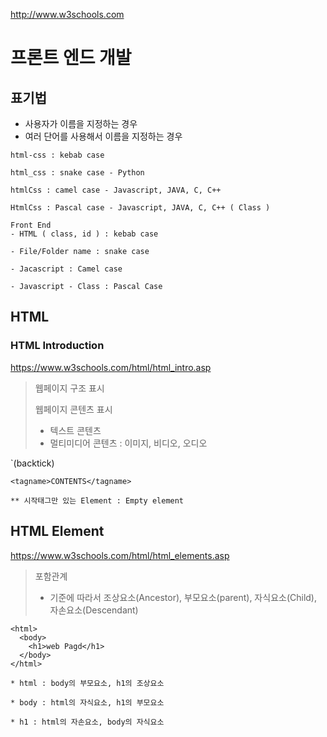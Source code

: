 http://www.w3schools.com

# 프론트 엔드 개발

## 표기법
- 사용자가 이름을 지정하는 경우
- 여러 단어를 사용해서 이름을 지정하는 경우

```
html-css : kebab case

html_css : snake case - Python

htmlCss : camel case - Javascript, JAVA, C, C++

HtmlCss : Pascal case - Javascript, JAVA, C, C++ ( Class )

Front End
- HTML ( class, id ) : kebab case

- File/Folder name : snake case

- Jacascript : Camel case

- Javascript - Class : Pascal Case
```

## HTML

### HTML Introduction
https://www.w3schools.com/html/html_intro.asp

> 웹페이지 구조 표시
> 
> 웹페이지 콘텐츠 표시
> - 텍스트 콘텐츠
> - 멀티미디어 콘텐츠 : 이미지, 비디오, 오디오

`(backtick)

```
<tagname>CONTENTS</tagname>

** 시작태그만 있는 Element : Empty element
```

## HTML Element
https://www.w3schools.com/html/html_elements.asp

> 포함관계
> - 기준에 따라서 조상요소(Ancestor), 부모요소(parent), 자식요소(Child), 자손요소(Descendant)

```
<html>
  <body>
    <h1>web Pagd</h1>
  </body>
</html>

* html : body의 부모요소, h1의 조상요소

* body : html의 자식요소, h1의 부모요소

* h1 : html의 자손요소, body의 자식요소
```



